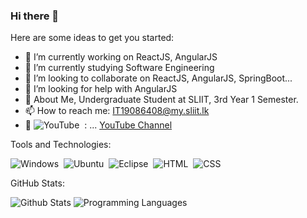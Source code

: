 ### Hi there 👋


Here are some ideas to get you started:

- 🔭 I’m currently working on ReactJS, AngularJS
- 🌱 I’m currently studying Software Engineering
- 👯 I’m looking to collaborate on ReactJS, AngularJS, SpringBoot...
- 🤔 I’m looking for help with AngularJS
- 💬 About Me, Undergraduate Student at SLIIT, 3rd Year 1 Semester.
- 📫 How to reach me: IT19086408@my.sliit.lk
- 🎥 ![YouTube](https://img.shields.io/youtube/channel/views/UClP1Ao1AajgNEO6xQNkdkHQ?style=social)&nbsp;
: ... [YouTube Channel](https://www.youtube.com/channel/UClP1Ao1AajgNEO6xQNkdkHQ) 

Tools and Technologies:

![Windows](https://img.shields.io/badge/-Windows-333333?style=flat&logo=Windows)&nbsp;
![Ubuntu](https://img.shields.io/badge/-Ubuntu-333333?style=flat&logo=Ubuntu)&nbsp;
![Eclipse](https://img.shields.io/badge/-Eclipse-333333?style=flat&logo=eclipse-ide&logoColor=2C2255)&nbsp;
![HTML](https://img.shields.io/badge/-HTML-333333?style=flat&logo=HTML5)&nbsp;
![CSS](https://img.shields.io/badge/-CSS-333333?style=flat&logo=CSS3&logoColor=1572B6)&nbsp;


GitHub Stats:

![Github Stats](https://github-readme-stats.vercel.app/api?username=AnawaratneMANA&show_icons=true&theme=vue-dark&count_private=true)
![Programming Languages](https://github-readme-stats.vercel.app/api/top-langs/?username=AnawaratneMANA&layout=compact&theme=vue-dark)


